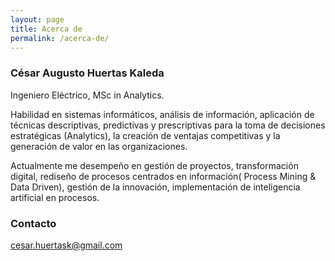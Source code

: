 ```yaml
---
layout: page
title: Acerca de
permalink: /acerca-de/
---
```


### César Augusto Huertas Kaleda

Ingeniero Eléctrico, MSc in Analytics. 

Habilidad en sistemas informáticos, análisis de información, aplicación de técnicas descriptivas, predictivas y prescriptivas para la toma de decisiones estratégicas (Analytics), la creación de ventajas competitivas y la generación de valor en las organizaciones.

Actualmente me desempeño en gestión de proyectos, transformación digital, rediseño de procesos centrados en información( Process Mining & Data Driven), gestión de la innovación, implementación de inteligencia artificial en procesos.

### Contacto

[cesar.huertask@gmail.com](mailto:cesar.huertask@gmail.com)

